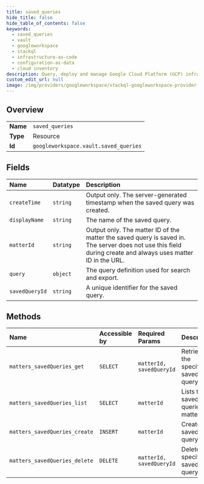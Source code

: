 ```yaml
---
title: saved_queries
hide_title: false
hide_table_of_contents: false
keywords:
  - saved_queries
  - vault
  - googleworkspace    
  - stackql
  - infrastructure-as-code
  - configuration-as-data
  - cloud inventory
description: Query, deploy and manage Google Cloud Platform (GCP) infrastructure and resources using SQL
custom_edit_url: null
image: /img/providers/googleworkspace/stackql-googleworkspace-provider-featured-image.png
---
```

  
    

## Overview
<table><tbody>
<tr><td><b>Name</b></td><td><code>saved_queries</code></td></tr>
<tr><td><b>Type</b></td><td>Resource</td></tr>
<tr><td><b>Id</b></td><td><code>googleworkspace.vault.saved_queries</code></td></tr>
</tbody></table>

## Fields
| Name | Datatype | Description |
|:-----|:---------|:------------|
| `createTime` | `string` | Output only. The server-generated timestamp when the saved query was created. |
| `displayName` | `string` | The name of the saved query. |
| `matterId` | `string` | Output only. The matter ID of the matter the saved query is saved in. The server does not use this field during create and always uses matter ID in the URL. |
| `query` | `object` | The query definition used for search and export. |
| `savedQueryId` | `string` | A unique identifier for the saved query. |
## Methods
| Name | Accessible by | Required Params | Description |
|:-----|:--------------|:----------------|:------------|
| `matters_savedQueries_get` | `SELECT` | `matterId, savedQueryId` | Retrieves the specified saved query. |
| `matters_savedQueries_list` | `SELECT` | `matterId` | Lists the saved queries in a matter. |
| `matters_savedQueries_create` | `INSERT` | `matterId` | Creates a saved query. |
| `matters_savedQueries_delete` | `DELETE` | `matterId, savedQueryId` | Deletes the specified saved query. |
